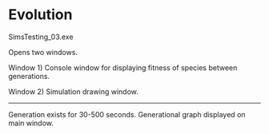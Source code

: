 # Evolution

SimsTesting_03.exe

Opens two windows.

Window 1) Console window for displaying fitness of species between generations.

Window 2) Simulation drawing window.

-----

Generation exists for 30-500 seconds. Generational graph displayed on main window.

